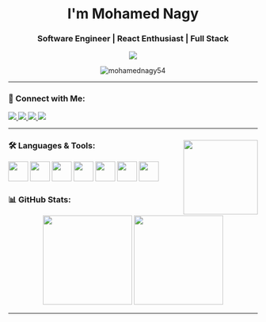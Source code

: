 <h1 align="center">I'm Mohamed Nagy</h1>

<h3 align="center">Software Engineer | React Enthusiast | Full Stack</h3>

<p align="center">
  <a href="https://github.com/mohamednagy54">
    <img src="https://readme-typing-svg.herokuapp.com?lines=Full+Stack+Web+Developer;React+%26+TypeScript+Enthusiast;Passionate+about+Clean+Code+%26+UI%2FUX;Building+Modern%2C+Scalable+Web+Apps;From+Egypt%2C+Coding+with+Purpose+🚀&center=true&width=600&height=45&color=00FF00&vCenter=true&size=20" />
  </a>
</p>


<p align="center">
  <img src="https://komarev.com/ghpvc/?username=mohamednagy54&label=Profile%20views&color=0e75b6&style=flat" alt="mohamednagy54" />
</p>

---

### 🚀 Connect with Me:
<p align="left">
  <a href="https://www.linkedin.com/in/mohamed-nagy-frontend-developer" target="_blank">
    <img src="https://img.shields.io/badge/LinkedIn-0077B5?style=for-the-badge&logo=linkedin&logoColor=white" />
  </a>
  <a href="mailto:nagy14966@gmail.com" target="_blank">
    <img src="https://img.shields.io/badge/Gmail-D14836?style=for-the-badge&logo=gmail&logoColor=white" />
  </a>
  <a href="https://wa.me/01229064632" target="_blank">
    <img src="https://img.shields.io/badge/WhatsApp-25D366?style=for-the-badge&logo=whatsapp&logoColor=white" />
  </a>
  
  <a href="https://drive.google.com/file/d/1LuT1aaFfphPMidtoZVBMqvHP4L8eekQQ/view?usp=sharing" target="_blank">
    <img src="https://img.shields.io/badge/Download%20CV-4CAF50?style=for-the-badge&logo=readme&logoColor=white" />
  </a>
</p>

---



###

<img align="right" height="150" src="https://media.giphy.com/media/qgQUggAC3Pfv687qPC/giphy.gif"  />



### 🛠️ Languages & Tools:
<p align="left">
  <img src="https://cdn.jsdelivr.net/gh/devicons/devicon/icons/react/react-original.svg" height="40" />
  <img src="https://cdn.jsdelivr.net/gh/devicons/devicon/icons/javascript/javascript-original.svg" height="40" />
  <img src="https://cdn.jsdelivr.net/gh/devicons/devicon/icons/typescript/typescript-original.svg" height="40" />
  <img src="https://cdn.jsdelivr.net/gh/devicons/devicon/icons/html5/html5-original.svg" height="40" />
  <img src="https://cdn.jsdelivr.net/gh/devicons/devicon/icons/css3/css3-original.svg" height="40" />
  <img src="https://cdn.jsdelivr.net/gh/devicons/devicon/icons/git/git-original.svg" height="40" />
  <img src="https://cdn.jsdelivr.net/gh/devicons/devicon/icons/github/github-original.svg" height="40" />
</p>




### 📊 GitHub Stats:
<p align="center">
  <img src="https://github-readme-stats.vercel.app/api?username=mohamednagy54&show_icons=true&theme=dracula" height="180" />
  <img src="https://github-readme-stats.vercel.app/api/top-langs/?username=mohamednagy54&layout=compact&theme=dracula" height="180" />
</p>

---


###

<br clear="both">
